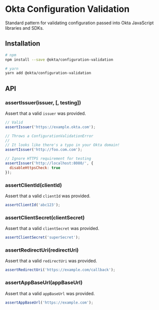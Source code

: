 # Okta Configuration Validation

Standard pattern for validating configuration passed into Okta JavaScript libraries and SDKs.

## Installation

```bash
# npm
npm install --save @okta/configuration-validation

# yarn
yarn add @okta/configuration-validation
```

## API

### assertIssuer(issuer, [, testing])

Assert that a valid `issuer` was provided.

```javascript
// Valid
assertIssuer('https://example.okta.com');

// Throws a ConfigurationValidationError
//
// It looks like there's a typo in your Okta domain!
assertIssuer('http://foo.com.com');

// Ignore HTTPS requirement for testing
assertIssuer('http://localhost:8080/', {
  disableHttpsCheck: true
});
```

### assertClientId(clientId)

Assert that a valid `clientId` was provided.

```javascript
assertClientId('abc123');
```

### assertClientSecret(clientSecret)

Assert that a valid `clientSecret` was provided.

```javascript
assertClientSecret('superSecret');
```
### assertRedirectUri(redirectUri)

Assert that a valid `redirectUri` was provided.

```javascript
assertRedirectUri('https://example.com/callback');
```

### assertAppBaseUrl(appBaseUrl)

Assert that a valid `appBaseUrl` was provided.

```javascript
assertAppBaseUrl('https://example.com');
```

